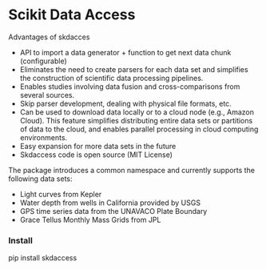 # Scikit Data Access

Advantages of skdacces
- API to import a data generator + function to get next data chunk (configurable)
- Eliminates the need to create parsers for each data set and simplifies the construction of scientific data processing pipelines.
- Enables studies involving data fusion and cross-comparisons from several sources.
- Skip parser development, dealing with physical file formats, etc.
- Can be used to download data locally or to a cloud node (e.g., Amazon Cloud). This feature simplifies distributing entire data sets or partitions of data to the cloud, and enables parallel processing in cloud computing environments.
- Easy expansion for more data sets in the future
- Skdaccess code is open source (MIT License)

The package introduces a common namespace and currently supports the following data sets:
- Light curves from Kepler
- Water depth from wells in California provided by USGS
- GPS time series data from the UNAVACO Plate Boundary
- Grace Tellus Monthly Mass Grids from JPL

### Install

pip install skdaccess
